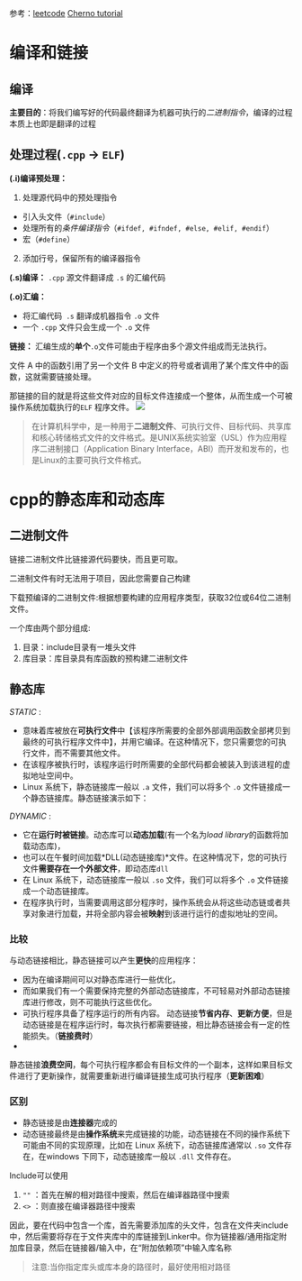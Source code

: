 参考：[leetcode](https://leetcode.cn/leetbook/read/cmian-shi-tu-po/vvqvi5/)
[Cherno tutorial](https://github.com/remolaz/TheChernoCppTutorial_Code)

# 编译和链接
## 编译
**主要目的**：将我们编写好的代码最终翻译为机器可执行的*二进制指令*，编译的过程本质上也即是翻译的过程
## 处理过程(`.cpp` -> `ELF`)
**(.i)编译预处理：** 
1. 处理源代码中的预处理指令
+ 引入头文件（`#include`）
+ 处理所有的*条件编译指令*（`#ifdef, #ifndef, #else, #elif, #endif`）
+ 宏（`#define`）
2. 添加行号，保留所有的编译器指令
   
**(.s)编译：**
`.cpp` 源文件翻译成 `.s` 的汇编代码

**(.o)汇编：**
- 将汇编代码` .s` 翻译成机器指令 `.o` 文件
- 一个 `.cpp` 文件只会生成一个 `.o` 文件

**链接：**
汇编生成的**单个**`.o`文件可能由于程序由多个源文件组成而无法执行。

文件 A 中的函数引用了另一个文件 B 中定义的符号或者调用了某个库文件中的函数，这就需要链接处理。

那链接的目的就是将这些文件对应的目标文件连接成一个整体，从而生成一个可被操作系统加载执行的`ELF` 程序文件。
![](2022-09-19-14-12-35.png)

> 在计算机科学中，是一种用于**二进制文件**、可执行文件、目标代码、共享库和核心转储格式文件的文件格式。是UNIX系统实验室（USL）作为应用程序二进制接口（Application Binary Interface，ABI）而开发和发布的，也是Linux的主要可执行文件格式。

# cpp的静态库和动态库
## 二进制文件
链接二进制文件比链接源代码要快，而且更可取。

二进制文件有时无法用于项目，因此您需要自己构建

下载预编译的二进制文件:根据想要构建的应用程序类型，获取32位或64位二进制文件。

一个库由两个部分组成:
1. 目录：include目录有一堆头文件
2. 库目录：库目录具有库函数的预构建二进制文件

## 静态库
*STATIC* : 
- 意味着库被放在**可执行文件**中【该程序所需要的全部外部调用函数全部拷贝到最终的可执行程序文件中】，并用它编译。在这种情况下，您只需要您的可执行文件，而不需要其他文件。
- 在该程序被执行时，该程序运行时所需要的全部代码都会被装入到该进程的虚拟地址空间中。
- Linux 系统下，静态链接库一般以 `.a` 文件，我们可以将多个 `.o` 文件链接成一个静态链接库。静态链接演示如下：


*DYNAMIC* : 
- 它在**运行时被链接**。动态库可以**动态加载**(有一个名为*load library*的函数将加载动态库)，
- 也可以在午餐时间加载*DLL(动态链接库)*文件。在这种情况下，您的可执行文件**需要存在一个外部文件**，即动态库`dll`
- 在 Linux 系统下，动态链接库一般以 `.so` 文件，我们可以将多个 `.o` 文件链接成一个动态链接库。
- 在程序执行时，当需要调用这部分程序时，操作系统会从将这些动态链或者共享对象进行加载，并将全部内容会被**映射**到该进行运行的虚拟地址的空间。

### 比较
与动态链接相比，静态链接可以产生**更快**的应用程序：
+ 因为在编译期间可以对静态库进行一些优化，
+ 而如果我们有一个需要保持完整的外部动态链接库，不可轻易对外部动态链接库进行修改，则不可能执行这些优化。
+ 可执行程序具备了程序运行的所有内容。 动态链接**节省内存**、**更新方便**，但是动态链接是在程序运行时，每次执行都需要链接，相比静态链接会有一定的性能损失。（**链接费时**）
+ 
静态链接**浪费空间**，每个可执行程序都会有目标文件的一个副本，这样如果目标文件进行了更新操作，就需要重新进行编译链接生成可执行程序（**更新困难**）
### 区别
- 静态链接是由**连接器**完成的
- 动态链接最终是由**操作系统**来完成链接的功能，动态链接在不同的操作系统下可能由不同的实现原理，比如在 Linux 系统下，动态链接库通常以 `.so` 文件存在，在windows 下同下，动态链接库一般以 `.dll` 文件存在。

Include可以使用
1.  `""` ：首先在解的相对路径中搜索，然后在编译器路径中搜索
2.  `<>` ：则直接在编译器路径中搜索

因此，要在代码中包含一个库，首先需要添加库的头文件，包含在文件夹include中，然后需要将存在于文件夹库中的库链接到Linker中。你为链接器/通用指定附加库目录，然后在链接器/输入中，在“附加依赖项”中输入库名称

>注意:当你指定库头或库本身的路径时，最好使用相对路径

